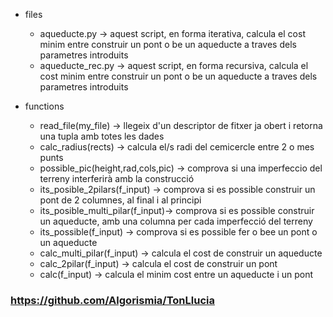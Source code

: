 * files
	* aqueducte.py -> aquest script, en forma iterativa, calcula el cost minim entre construir un pont o be un aqueducte a traves dels parametres introduits
	* aqueducte_rec.py -> aquest script, en forma recursiva, calcula el cost minim entre construir un pont o be un aqueducte a traves dels parametres introduits
	
* functions
	* read_file(my_file) -> llegeix d'un descriptor de fitxer ja obert i retorna una tupla amb totes les dades
	* calc_radius(rects) -> calcula el/s radi del cemicercle entre 2 o mes punts
	* possible_pic(height,rad,cols,pic) -> comprova si una imperfeccio del terreny interferirà amb la construcció
	* its_posible_2pilars(f_input) -> comprova si es possible construir un pont de 2 columnes, al final i al principi
	* its_posible_multi_pilar(f_input)-> comprova si es possible construir un aqueducte, amb una columna per cada imperfecció del terreny
	* its_possible(f_input) -> comprova si es possible fer o bee un pont o un aqueducte
	* calc_multi_pilar(f_input) -> calcula el cost de construir un aqueducte
	* calc_2pilar(f_input) -> calcula el cost de construir un pont
	* calc(f_input) -> calcula el minim cost entre un aqueducte i un pont
	
### https://github.com/Algorismia/TonLlucia
###